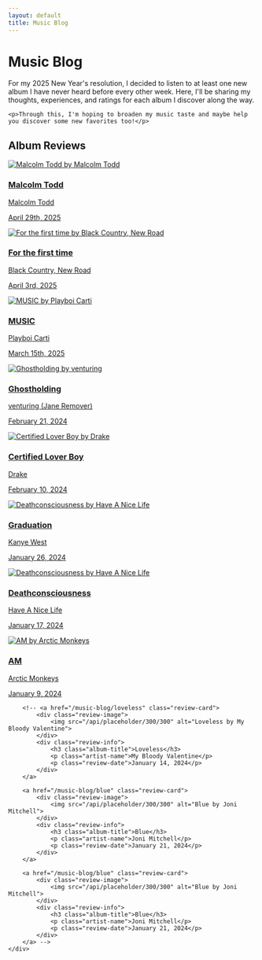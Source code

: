 ```yaml
---
layout: default
title: Music Blog
---
```


<div class="article-header">
    <h1>Music Blog</h1>
</div>

<div class="blog-intro">
    <p>For my 2025 New Year's resolution, I decided to listen to at least one new album I have never heard before every other week. Here, I'll be sharing my thoughts, experiences, and ratings for each album I discover along the way.</p>
    
    <p>Through this, I'm hoping to broaden my music taste and maybe help you discover some new favorites too!</p>
</div>

<section class="reviews-section">
    <h2>Album Reviews</h2>
    <div class="reviews-grid">
        <a href="/Blog/Reviews/MalcolmTodd-SelfTitled" class="review-card">
            <div class="review-image">
                <img src="/Blog/AlbumCovers/MalcolmTodd-SelfTitled.jpeg" alt="Malcolm Todd by Malcolm Todd">
            </div>
            <div class="review-info">
                <h3 class="album-title">Malcolm Todd</h3>
                <p class="artist-name">Malcolm Todd</p>
                <p class="review-date">April 29th, 2025</p>
            </div>
        </a>
        <a href="/Blog/Reviews/BCNR-ForTheFirstTime" class="review-card">
            <div class="review-image">
                <img src="/Blog/AlbumCovers/BCNR-ForTheFirstTime.webp" alt="For the first time by Black Country, New Road">
            </div>
            <div class="review-info">
                <h3 class="album-title">For the first time</h3>
                <p class="artist-name">Black Country, New Road</p>
                <p class="review-date">April 3rd, 2025</p>
            </div>
        </a>
        <a href="/Blog/Reviews/PlayboiCarti-MUSIC" class="review-card">
            <div class="review-image">
                <img src="/Blog/AlbumCovers/PlayboiCarti-MUSIC.webp" alt="MUSIC by Playboi Carti">
            </div>
            <div class="review-info">
                <h3 class="album-title">MUSIC</h3>
                <p class="artist-name">Playboi Carti</p>
                <p class="review-date">March 15th, 2025</p>
            </div>
        </a>
        <a href="/Blog/Reviews/Venturing-Ghostholding" class="review-card">
            <div class="review-image">
                <img src="/Blog/AlbumCovers/Venturing-Ghostholding.jpg" alt="Ghostholding by venturing">
            </div>
            <div class="review-info">
                <h3 class="album-title">Ghostholding</h3>
                <p class="artist-name">venturing (Jane Remover)</p>
                <p class="review-date">February 21, 2024</p>
            </div>
        </a>
        <a href="/Blog/Reviews/Drake-CertifiedLoverBoy" class="review-card">
            <div class="review-image">
                <img src="/Blog/AlbumCovers/Drake-CertifiedLoverBoy.jpg" alt="Certified Lover Boy by Drake">
            </div>
            <div class="review-info">
                <h3 class="album-title">Certified Lover Boy</h3>
                <p class="artist-name">Drake</p>
                <p class="review-date">February 10, 2024</p>
            </div>
        </a>
        <a href="/Blog/Reviews/KanyeWest-Graduation" class="review-card">
            <div class="review-image">
                <img src="/Blog/AlbumCovers/KanyeWest-Graduation.jpg" alt="Deathconsciousness by Have A Nice Life">
            </div>
            <div class="review-info">
                <h3 class="album-title">Graduation</h3>
                <p class="artist-name">Kanye West</p>
                <p class="review-date">January 26, 2024</p>
            </div>
        </a>
        <a href="/Blog/Reviews/HaveANiceLife-Deathconsciousness" class="review-card">
            <div class="review-image">
                <img src="/Blog/AlbumCovers/HaveANiceLife-Deathconsciousness.jpg" alt="Deathconsciousness by Have A Nice Life">
            </div>
            <div class="review-info">
                <h3 class="album-title">Deathconsciousness</h3>
                <p class="artist-name">Have A Nice Life</p>
                <p class="review-date">January 17, 2024</p>
            </div>
        </a>
        <a href="/Blog/Reviews/ArcticMonkeys-AM" class="review-card">
            <div class="review-image">
                <img src="/Blog/AlbumCovers/ArcticMonkeys-AM.jpg" alt="AM by Arctic Monkeys">
            </div>
            <div class="review-info">
                <h3 class="album-title">AM</h3>
                <p class="artist-name">Arctic Monkeys</p>
                <p class="review-date">January 9, 2024</p>
            </div>
        </a>

        <!-- <a href="/music-blog/loveless" class="review-card">
            <div class="review-image">
                <img src="/api/placeholder/300/300" alt="Loveless by My Bloody Valentine">
            </div>
            <div class="review-info">
                <h3 class="album-title">Loveless</h3>
                <p class="artist-name">My Bloody Valentine</p>
                <p class="review-date">January 14, 2024</p>
            </div>
        </a>

        <a href="/music-blog/blue" class="review-card">
            <div class="review-image">
                <img src="/api/placeholder/300/300" alt="Blue by Joni Mitchell">
            </div>
            <div class="review-info">
                <h3 class="album-title">Blue</h3>
                <p class="artist-name">Joni Mitchell</p>
                <p class="review-date">January 21, 2024</p>
            </div>
        </a>

        <a href="/music-blog/blue" class="review-card">
            <div class="review-image">
                <img src="/api/placeholder/300/300" alt="Blue by Joni Mitchell">
            </div>
            <div class="review-info">
                <h3 class="album-title">Blue</h3>
                <p class="artist-name">Joni Mitchell</p>
                <p class="review-date">January 21, 2024</p>
            </div>
        </a> -->
    </div>
</section>